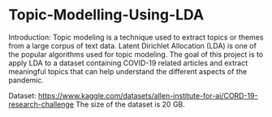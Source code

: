 # Topic-Modelling-Using-LDA
Introduction:
Topic modeling is a technique used to extract topics or themes from a large corpus of text data. Latent Dirichlet Allocation (LDA) is one of the popular algorithms used for topic modeling. The goal of this project is to apply LDA to a dataset containing COVID-19 related articles and extract meaningful topics that can help understand the different aspects of the pandemic.

Dataset: 
https://www.kaggle.com/datasets/allen-institute-for-ai/CORD-19-research-challenge
The size of the dataset is 20 GB.
